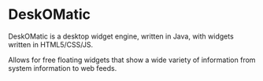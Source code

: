 # DeskOMatic

DeskOMatic is a desktop widget engine, written in Java, with widgets written in HTML5/CSS/JS.

Allows for free floating widgets that show a wide variety of information from system information to web feeds.
